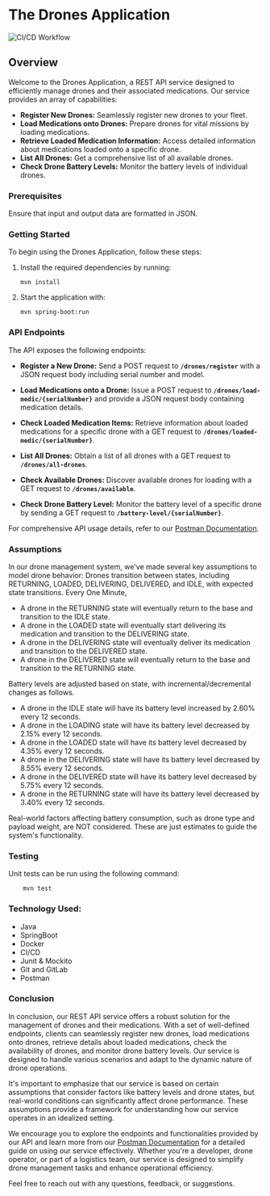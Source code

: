 # The Drones Application

![CI/CD Workflow](https://github.com/codecharlan/Test/actions/workflows/maven.yml/badge.svg)

## Overview

Welcome to the Drones Application, a REST API service designed to efficiently manage drones and their associated medications. Our service provides an array of capabilities:

- **Register New Drones:** Seamlessly register new drones to your fleet.
- **Load Medications onto Drones:** Prepare drones for vital missions by loading medications.
- **Retrieve Loaded Medication Information:** Access detailed information about medications loaded onto a specific drone.
- **List All Drones:** Get a comprehensive list of all available drones.
- **Check Drone Battery Levels:** Monitor the battery levels of individual drones.

### Prerequisites

Ensure that input and output data are formatted in JSON.

### Getting Started

To begin using the Drones Application, follow these steps:

1. Install the required dependencies by running:
   ```shell
   mvn install
    ```

2. Start the application with:
    ```shell
    mvn spring-boot:run
    ```

### API Endpoints
The API exposes the following endpoints:

* **Register a New Drone:** Send a POST request to **`/drones/register`** with a JSON request body including serial number and model.

* **Load Medications onto a Drone:** Issue a POST request to **`/drones/load-medic/{serialNumber}`** and provide a JSON request body containing medication details.

* **Check Loaded Medication Items:** Retrieve information about loaded medications for a specific drone with a GET request to **`/drones/loaded-medic/{serialNumber}`**.

* **List All Drones:** Obtain a list of all drones with a GET request to **`/drones/all-drones`**.

* **Check Available Drones:** Discover available drones for loading with a GET request to **`/drones/available`**.

* **Check Drone Battery Level:** Monitor the battery level of a specific drone by sending a GET request to **`/battery-level/{serialNumber}`**.

For comprehensive API usage details, refer to our [Postman Documentation](https://documenter.getpostman.com/view/29888943/2s9YXh532Q).


### Assumptions
In our drone management system, we've made several key assumptions to model drone behavior:
Drones transition between states, including RETURNING, LOADED, DELIVERING, DELIVERED, and IDLE, with expected state transitions.
Every One Minute,
* A drone in the RETURNING state will eventually return to the base and transition to the IDLE state.
* A drone in the LOADED state will eventually start delivering its medication and transition to the DELIVERING state.
* A drone in the DELIVERING state will eventually deliver its medication and transition to the DELIVERED state.
* A drone in the DELIVERED state will eventually return to the base and transition to the RETURNING state.

Battery levels are adjusted based on state, with incremental/decremental changes as follows.
* A drone in the IDLE state will have its battery level increased by 2.60% every 12 seconds.
* A drone in the LOADING state will have its battery level decreased by 2.15% every 12 seconds.
* A drone in the LOADED state will have its battery level decreased by 4.35% every 12 seconds.
* A drone in the DELIVERING state will have its battery level decreased by 8.55% every 12 seconds.
* A drone in the DELIVERED state will have its battery level decreased by 5.75% every 12 seconds.
* A drone in the RETURNING state will have its battery level decreased by 3.40% every 12 seconds.

Real-world factors affecting battery consumption, such as drone type and payload weight, are NOT considered. These are just estimates to guide the system's functionality.

### Testing
Unit tests can be run using the following command:

```shell
    mvn test
   ```

### Technology Used:
* Java
* SpringBoot
* Docker
* CI/CD
* Junit & Mockito
* Git and GitLab
* Postman

### Conclusion
In conclusion, our REST API service offers a robust solution for the management of drones and their medications. With a set of well-defined endpoints, clients can seamlessly register new drones, 
load medications onto drones, retrieve details about loaded medications, check the availability of drones, and monitor drone battery levels. 
Our service is designed to handle various scenarios and adapt to the dynamic nature of drone operations.

It's important to emphasize that our service is based on certain assumptions that consider factors like battery levels and drone states,
but real-world conditions can significantly affect drone performance. These assumptions provide a framework for understanding how our service operates in an idealized setting.

We encourage you to explore the endpoints and functionalities provided by our API and learn more from our [Postman Documentation](https://documenter.getpostman.com/view/29888943/2s9YXh532Q)
for a detailed guide on using our service effectively. Whether you're a developer, drone operator, or part of a logistics team, our service is designed to simplify drone management 
tasks and enhance operational efficiency.

Feel free to reach out with any questions, feedback, or suggestions.
